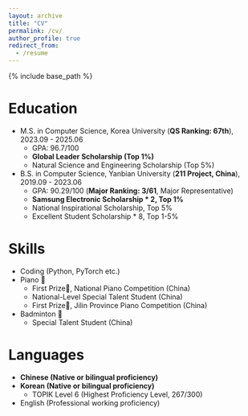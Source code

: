 ```yaml
---
layout: archive
title: "CV"
permalink: /cv/
author_profile: true
redirect_from:
  - /resume
---
```


{% include base_path %}

Education
======
* M.S. in Computer Science, Korea University (**QS Ranking: 67th**), 2023.09 - 2025.06
  * GPA: 96.7/100
  * **Global Leader Scholarship (Top 1%)**
  * Natural Science and Engineering Scholarship (Top 5%)   
* B.S. in Computer Science, Yanbian University (**211 Project, China**), 2019.09 - 2023.06
  * GPA: 90.29/100 (**Major Ranking: 3/61**, Major Representative)
  * **Samsung Electronic Scholarship * 2, Top 1%**
  * National Inspirational Scholarship, Top 5%
  * Excellent Student Scholarship * 8, Top 1-5%

Skills
======
* Coding (Python, PyTorch etc.)
* Piano 🎹
  * First Prize🏅, National Piano Competition (China)
  * National-Level Special Talent Student (China)
  * First Prize🏅, Jilin Province Piano Competition (China)
* Badminton 🏸
  * Special Talent Student (China)

Languages
======
* **Chinese (Native or bilingual proficiency)**
* **Korean (Native or bilingual proficiency)**
  * TOPIK Level 6 (Highest Proficiency Level, 267/300)
* English (Professional working proficiency)

